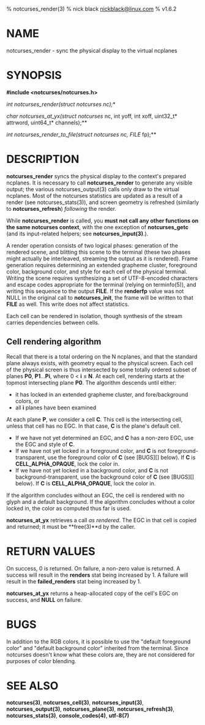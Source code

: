 % notcurses_render(3)
% nick black <nickblack@linux.com>
% v1.6.2

# NAME

notcurses_render - sync the physical display to the virtual ncplanes

# SYNOPSIS

**#include <notcurses/notcurses.h>**

**int notcurses_render(struct notcurses* nc);**

**char* notcurses_at_yx(struct notcurses* nc, int yoff, int xoff, uint32_t* attrword, uint64_t* channels);**

**int notcurses_render_to_file(struct notcurses* nc, FILE* fp);**

# DESCRIPTION

**notcurses_render** syncs the physical display to the context's prepared
ncplanes. It is necessary to call **notcurses_render** to generate any visible
output; the various notcurses_output(3) calls only draw to the virtual
ncplanes. Most of the notcurses statistics are updated as a result of a
render (see notcurses_stats(3)), and screen geometry is refreshed (similarly to
**notcurses_refresh**) *following* the render.

While **notcurses_render** is called, you **must not call any other functions
on the same notcurses context**, with the one exception of **notcurses_getc**
(and its input-related helpers; see **notcurses_input(3)**.).

A render operation consists of two logical phases: generation of the rendered
scene, and blitting this scene to the terminal (these two phases might actually
be interleaved, streaming the output as it is rendered). Frame generation
requires determining an extended grapheme cluster, foreground color, background
color, and style for each cell of the physical terminal. Writing the scene
requires synthesizing a set of UTF-8-encoded characters and escape codes
appropriate for the terminal (relying on terminfo(5)), and writing this
sequence to the output **FILE**. If the **renderfp** value was not NULL in the
original call to **notcurses_init**, the frame will be written to that **FILE**
as well. This write does not affect statistics.

Each cell can be rendered in isolation, though synthesis of the stream carries
dependencies between cells.

## Cell rendering algorithm

Recall that there is a total ordering on the N ncplanes, and that the standard
plane always exists, with geometry equal to the physical screen. Each cell of
the physical screen is thus intersected by some totally ordered subset of
planes **P0**, **P1**...**Pi**, where 0 < **i** ≤ **N**. At each cell, rendering starts at
the topmost intersecting plane **P0**. The algorithm descends until either:

* it has locked in an extended grapheme cluster, and fore/background colors, or
* all **i** planes have been examined

At each plane **P**, we consider a cell **C**. This cell is the intersecting cell,
unless that cell has no EGC. In that case, **C** is the plane's default cell.

* If we have not yet determined an EGC, and **C** has a non-zero EGC, use the EGC and style of **C**.
* If we have not yet locked in a foreground color, and **C** is not foreground-transparent, use the foreground color of **C** (see [BUGS][] below). If **C** is **CELL_ALPHA_OPAQUE**, lock the color in.
* If we have not yet locked in a background color, and **C** is not background-transparent, use the background color of **C** (see [BUGS][] below). If **C** is **CELL_ALPHA_OPAQUE**, lock the color in.

If the algorithm concludes without an EGC, the cell is rendered with no glyph
and a default background. If the algorithm concludes without a color locked in,
the color as computed thus far is used.

**notcurses_at_yx** retrieves a call *as rendered*. The EGC in that cell is
copied and returned; it must be **free(3)**d by the caller.

# RETURN VALUES

On success, 0 is returned. On failure, a non-zero value is returned. A success
will result in the **renders** stat being increased by 1. A failure will result
in the **failed_renders** stat being increased by 1.

**notcurses_at_yx** returns a heap-allocated copy of the cell's EGC on success,
and **NULL** on failure.

# BUGS

In addition to the RGB colors, it is possible to use the "default foreground color"
and "default background color" inherited from the terminal. Since
notcurses doesn't know what these colors are, they are not considered for
purposes of color blending.

# SEE ALSO

**notcurses(3)**,
**notcurses_cell(3)**,
**notcurses_input(3)**,
**notcurses_output(3)**,
**notcurses_plane(3)**,
**notcurses_refresh(3)**,
**notcurses_stats(3)**,
**console_codes(4)**,
**utf-8(7)**
